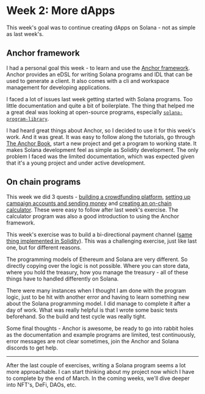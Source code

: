 # Week 2: More dApps

This week's goal was to continue creating dApps on Solana - not as simple as last week's.

## Anchor framework

I had a personal goal this week - to learn and use the
[Anchor framework](https://github.com/project-serum/anchor). Anchor provides an eDSL for writing Solana programs and IDL
that can be used to generate a client. It also comes with a cli and workspace management for developing applications.

I faced a lot of issues last week getting started with Solana programs. Too little documentation and quite a bit of
boilerplate. The thing that helped me a great deal was looking at open-source programs, especially
[`solana-program-library`](https://github.com/solana-labs/solana-program-library).

I had heard great things about Anchor, so I decided to use it for this week's work. And it was great. It was easy to
follow along the tutorials, go through [The Anchor Book](https://book.anchor-lang.com/), start a new project and get a
program to working state. It makes Solana development feel as simple as Solidity development. The only problem I faced
was the limited documentation, which was expected given that it's a young project and under active development.

## On chain programs

This week we did 3 quests -
[building a crowdfunding platform](https://openquest.xyz/quest/building-a-crowdfunding-platform-using-solana),
[setting up campaign accounts and sending money](https://openquest.xyz/quest/setting-up-campaign-accounts-and-sending-money-on-solana)
and [creating an on-chain calculator](https://openquest.xyz/quest/solana-calculator). These were easy to follow after
last week's exercise. The calculator program was also a good introduction to using the Anchor framework.

This week's exercise was to build a bi-directional payment channel
([same thing implemented in Solidity](https://solidity-by-example.org/app/bi-directional-payment-channel/)). This was a
challenging exercise, just like last one, but for different reasons.

The programming models of Ethereum and Solana are very different. So directly copying over the logic is not possible.
Where you can store data, where you hold the treasury, how you manage the treasury - all of these things have to handled
differently on Solana.

There were many instances when I thought I am done with the program logic, just to be hit with another error and having
to learn something new about the Solana programming model. I did manage to complete it after a day of work. What was
really helpful is that I wrote some basic tests beforehand. So the build and test cycle was really tight.

Some final thoughts - Anchor is awesome, be ready to go into rabbit holes as the documentation and example programs are
limited, test continuously, error messages are not clear sometimes, join the Anchor and Solana discords to get help.

---

After the last couple of exercises, writing a Solana program seems a lot more approachable. I can start thinking about
my project now which I have to complete by the end of March. In the coming weeks, we'll dive deeper into NFT's, DeFi,
DAOs, etc.
